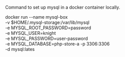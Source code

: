 
Command to set up mysql in a docker container locally.

docker run --name mysql-box \
-v $HOME/.mysql-storage:/var/lib/mysql \
-e MYSQL_ROOT_PASSWORD=password \
-e MYSQL_USER=knight \
-e MYSQL_PASSWORD=user-password \
-e MYSQL_DATABASE=php-store-a 
-p 3306:3306  \
-d mysql:lates
